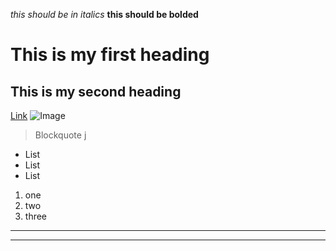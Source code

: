 *this should be in italics*
**this should be bolded**
# This is my first heading
## This is my second heading
[Link](http://a.com)
![Image](http://ur1/a.png)
>Blockquote
>j
* List
* List
* List
1. one
2. two
3. three
---
***
